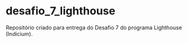 # desafio_7_lighthouse
Repositório criado para entrega do Desafio 7 do programa Lighthouse (Indicium).
